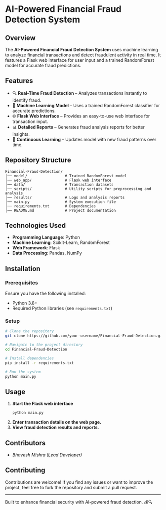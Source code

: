 # AI-Powered Financial Fraud Detection System

## Overview
The **AI-Powered Financial Fraud Detection System** uses machine learning to analyze financial transactions and detect fraudulent activity in real time. It features a Flask web interface for user input and a trained RandomForest model for accurate fraud predictions.

## Features
- 🔍 **Real-Time Fraud Detection** – Analyzes transactions instantly to identify fraud.
- 🧠 **Machine Learning Model** – Uses a trained RandomForest classifier for accurate predictions.
- 🌐 **Flask Web Interface** – Provides an easy-to-use web interface for transaction input.
- 📊 **Detailed Reports** – Generates fraud analysis reports for better insights.
- 🔄 **Continuous Learning** – Updates model with new fraud patterns over time.

## Repository Structure
```
Financial-Fraud-Detection/
│── model/                 # Trained RandomForest model
│── web_app/               # Flask web interface
│── data/                  # Transaction datasets
│── scripts/               # Utility scripts for preprocessing and analysis
│── results/               # Logs and analysis reports
│── main.py                # System execution file
│── requirements.txt       # Dependencies
│── README.md              # Project documentation
```

## Technologies Used
- **Programming Language**: Python
- **Machine Learning**: Scikit-Learn, RandomForest
- **Web Framework**: Flask
- **Data Processing**: Pandas, NumPy

## Installation
### Prerequisites
Ensure you have the following installed:
- Python 3.8+
- Required Python libraries (see `requirements.txt`)

### Setup
```bash
# Clone the repository
git clone https://github.com/your-username/Financial-Fraud-Detection.git

# Navigate to the project directory
cd Financial-Fraud-Detection

# Install dependencies
pip install -r requirements.txt

# Run the system
python main.py
```

## Usage
1. **Start the Flask web interface**
   ```bash
   python main.py
   ```
2. **Enter transaction details on the web page.**
3. **View fraud detection results and reports.**

## Contributors
- *Bhavesh Mishra (Lead Developer)*


## Contributing
Contributions are welcome! If you find any issues or want to improve the project, feel free to fork the repository and submit a pull request.

---
Built to enhance financial security with AI-powered fraud detection. 💰🔍

